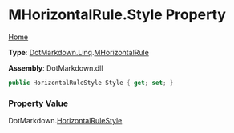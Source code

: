 # MHorizontalRule\.Style Property

[Home](../../../../README.md)

**Type**: [DotMarkdown.Linq](../../README.md)\.[MHorizontalRule](../README.md)

**Assembly**: DotMarkdown\.dll

```csharp
public HorizontalRuleStyle Style { get; set; }
```

### Property Value

DotMarkdown\.[HorizontalRuleStyle](../../../HorizontalRuleStyle/README.md)

